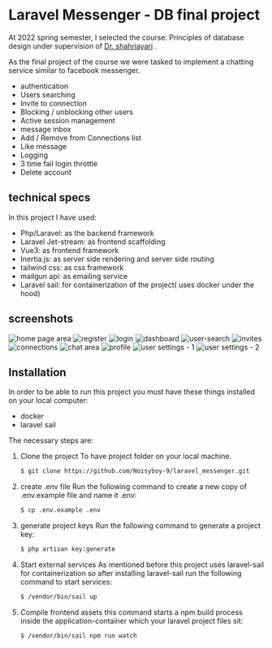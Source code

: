 # Laravel Messenger - DB final project

At 2022 spring semester, I selected the course: Principles of database design under supervision
of [Dr. shahriayari](https://ceit.aut.ac.ir/shahriari)
. <br>

As the final project of the course we were tasked to implement a chatting service similar to facebook messenger.

- authentication
- Users searching
- Invite to connection
- Blocking / unblocking other users
- Active session management
- message inbox
- Add / Remove from Connections list
- Like message
- Logging
- 3 time fail login throttle
- Delete account

## technical specs

In this project I have used:

- Php/Laravel: as the backend framework
- Laravel Jet-stream: as frontend scaffolding
- Vue3: as frontend framework
- Inertia.js: as server side rendering and server side routing
- tailwind css: as css framework
- mailgun api: as emailing service
- Laravel sail: for containerization of the project( uses docker under the hood)

## screenshots

![home page area](/app/laravel_messenger/documentation/screenshots/homepage.png "homepage area")
![register](/app/laravel_messenger/documentation/screenshots/register.png "register area")
![login](/app/laravel_messenger/documentation/screenshots/login.png "login area")
![dashboard](/app/laravel_messenger/documentation/screenshots/dashboard.png "dashboard")
![user-search](/app/laravel_messenger/documentation/screenshots/user-search.png "search")
![invites](/app/laravel_messenger/documentation/screenshots/invites.png "invites")
![connections](/app/laravel_messenger/documentation/screenshots/connections.png "connections")
![chat area](/app/laravel_messenger/documentation/screenshots/chat%20area.png "chat area")
![profile](/app/laravel_messenger/documentation/screenshots/profile.png "profile")
![user settings - 1](/app/laravel_messenger/documentation/screenshots/user-settings-area-1.png "settings 1")
![user settings - 2](/app/laravel_messenger/documentation/screenshots/user-settings-area-2.png "settings 2")

## Installation

In order to be able to run this project you must have these things installed on your local computer:

- docker
- laravel sail

The necessary steps are:

1. Clone the project
   To have project folder on your local machine.
    ```bash 
   $ git clone https://github.com/Noisyboy-9/laravel_messenger.git
   ```

2. create .env file
   Run the following command to create a new copy of .env.example file and name it .env:
    ```bash
   $ cp .env.example .env
   ```

3. generate project keys
   Run the following command to generate a project key:
    ```bash
   $ php artisan key:generate
    ```

4. Start external services
   As mentioned before this project uses laravel-sail for containerization so after installing laravel-sail run the
   following command to start services:
    ```bash
   $ /vendor/bin/sail up
   ```

5. Compile frontend assets
   this command starts a npm build process inside the application-container which your laravel project files sit:
    ```bash
   $ /vendor/bin/sail npm run watch 
   ```


